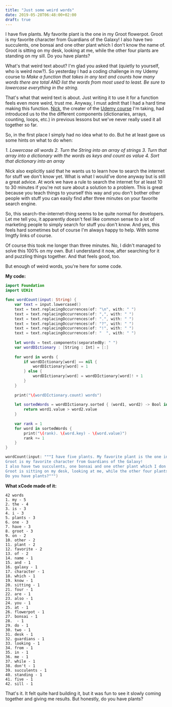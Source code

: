 ```yaml
---
title: "Just some weird words"
date: 2019-05-28T06:48:00+02:00
draft: true
---
```


I have five plants. My favorite plant is the one in my Groot flowerpot. Groot is my favorite character from Guardians of the Galaxy! I also have two succulents, one bonsai and one other plant which I don't know the name of. Groot is sitting on my desk, looking at me, while the other four plants are standing on my sill. Do you have plants?

What's that weird text about? I'm glad you asked that (quietly to yourself, who is weird now?). So yesterday I had a coding challenge in my Udemy course to _Make a function that takes in any text and counts how many words there are total AND list the words from most used to least. Be sure to lowercase everything in the string._

That's what that weird text is about. Just writing it to use it for a function feels even more weird, trust me. Anyway, I must admit that I had a hard time making this function. [Nick](https://twitter.com/nickchuckwalter), the creater of the [Udemy course](https://www.udemy.com/share/1012RsAEoedVdUR3w=/) I'm taking, had introduced us to the the different components (dictionaries, arrays, counting, loops, etc.) in previous lessons but we've never really used it all together so far.

So, in the first place I simply had no idea what to do. But he at least gave us some hints on what to do when:

_1. Lowercase all words_
_2. Turn the String into an array of strings_
_3. Turn that array into a dictionary with the words as keys and count as value_
_4. Sort that dictionary into an array_

Nick also explicitly said that he wants us to learn how to search the internet for stuff we don't know yet. What is what I would've done anyway but is still a great advice. At work we have a rule to search the internet for at least 10 to 30 minutes if you're not sure about a solution to a problem. This is great because you teach things to yourself this way and you don't bother other people with stuff you can easily find after three minutes on your favorite search engine.

So, this search-the-internet-thing seems to be quite normal for developers. Let me tell you, it apparently doesn't feel like common sense to a lot of marketing people to simply search for stuff you don't know. And yes, this feels hard sometimes but of course I'm always happy to help. With some lmgtfy links of course.

Of course this took me longer than three minutes. No, I didn't managed to solve this 100% on my own. But I understand it now, after searching for it and puzzling things together. And that feels good, too.

But enough of weird words, you're here for some code.

**My code:**

```Swift
import Foundation
import UIKit

func wordCount(input: String) {
    var text = input.lowercased()
    text = text.replacingOccurrences(of: "\n", with: " ")
    text = text.replacingOccurrences(of: ",", with: " ")
    text = text.replacingOccurrences(of: ".", with: " ")
    text = text.replacingOccurrences(of: "?", with: " ")
    text = text.replacingOccurrences(of: "!", with: " ")
    text = text.replacingOccurrences(of: "  ", with: " ")
    
    let words = text.components(separatedBy: " ")
    var wordDIctionary : [String : Int] = [:]
    
    for word in words {
        if wordDIctionary[word] == nil {
            wordDIctionary[word] = 1
        } else {
            wordDIctionary[word] = wordDIctionary[word]! + 1
        }
    }
    
    print("\(wordDIctionary.count) words")
    
    let sortedWords = wordDIctionary.sorted { (word1, word2) -> Bool in
        return word1.value > word2.value
    }
    
    var rank = 1
    for word in sortedWords {
        print("\(rank). \(word.key) - \(word.value)")
        rank += 1
    }
}

wordCount(input: """I have five plants. My favorite plant is the one in my Groot flowerpot.
Groot is my favorite character from Guardians of the Galaxy!
I also have two succulents, one bonsai and one other plant which I don't know the name of.
Groot is sitting on my desk, looking at me, while the other four plants are standing on my sill.
Do you have plants?""")
```

**What xCode made of it:**

```
42 words
1. my - 5
2. the - 4
3. is - 3
4. i - 3
5. plants - 3
6. one - 3
7. have - 3
8. groot - 3
9. on - 2
10. other - 2
11. plant - 2
12. favorite - 2
13. of - 2
14. name - 1
15. and - 1
16. galaxy - 1
17. character - 1
18. which - 1
19. know - 1
20. sitting - 1
21. four - 1
22. are - 1
23. also - 1
24. you - 1
25. at - 1
26. flowerpot - 1
27. bonsai - 1
28.  - 1
29. do - 1
30. two - 1
31. desk - 1
32. guardians - 1
33. looking - 1
34. from - 1
35. in - 1
36. me - 1
37. while - 1
38. don't - 1
39. succulents - 1
40. standing - 1
41. five - 1
42. sill - 1
```

That's it. It felt quite hard building it, but it was fun to see it slowly coming together and giving me results.
But honestly, do you have plants?